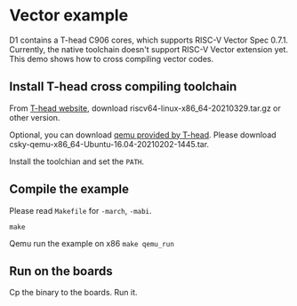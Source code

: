 # Vector example

D1 contains a T-head C906 cores, which supports RISC-V Vector Spec 0.7.1.
Currently, the native toolchain doesn't support RISC-V Vector extension yet.
This demo shows how to cross compiling vector codes.

## Install T-head cross compiling toolchain

From [T-head website](https://occ.t-head.cn/community/download?id=3902100504121253888), download riscv64-linux-x86_64-20210329.tar.gz or other version.

Optional, you can download [qemu provided by T-head](https://occ.t-head.cn/community/download?id=636946310057951232). Please download csky-qemu-x86_64-Ubuntu-16.04-20210202-1445.tar.

Install the toolchian and set the `PATH`.

## Compile the example

Please read `Makefile` for `-march`, `-mabi`.

`make`

Qemu run the example on x86
`make qemu_run` 

## Run on the boards

Cp the binary to the boards. Run it.
